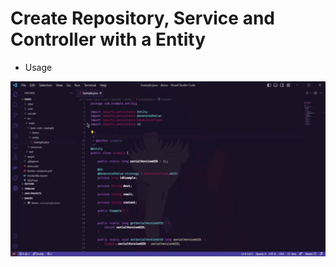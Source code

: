 # Create Repository, Service and Controller with a Entity

* Usage

![image](/imgs/Example.gif)








